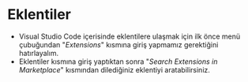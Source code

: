 # Eklentiler
* Visual Studio Code içerisinde eklentilere ulaşmak için ilk önce menü çubuğundan "*Extensions*" kısmına giriş yapmamız gerektiğini hatırlayalım. 
* Eklentiler kısmına giriş yaptıktan sonra "*Search Extensions in Marketplace*" kısmından dilediğiniz eklentiyi aratabilirsiniz.